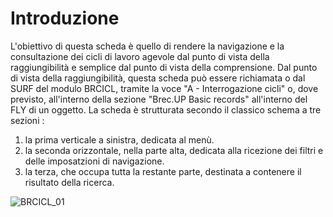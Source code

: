 # Introduzione

L'obiettivo di questa scheda è quello di rendere la navigazione e la consultazione dei cicli di lavoro agevole dal punto di vista della raggiungibilità e semplice dal punto di vista della comprensione.
Dal punto di vista della raggiungibilità, questa scheda può essere richiamata o dal SURF del modulo BRCICL, tramite la voce "A - Interrogazione cicli"  o, dove previsto,  all'interno della sezione "Brec.UP Basic records" all'interno del FLY di un oggetto.
La scheda è strutturata secondo il classico schema a tre sezioni : 
1. la prima verticale a sinistra, dedicata al menù.
2. la seconda orizzontale, nella parte alta, dedicata alla ricezione dei filtri e delle imposatzioni di navigazione.
3. la terza, che occupa tutta la restante parte, destinata a contenere il risultato della ricerca.

![BRCICL_01](http://doc.smeup.com/immagini/MBDOC_SCH-BRCICL_OGA/BRCICL_01.png)